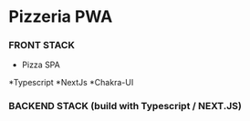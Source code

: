 # Pizzeria PWA

### FRONT STACK 

* Pizza SPA

*Typescript
*NextJs
*Chakra-UI

### BACKEND STACK (build with Typescript / NEXT.JS)

